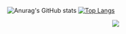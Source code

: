 ![Anurag's GitHub stats](https://github-readme-stats.vercel.app/api?username=leston-64code&theme=shades-of-purple&show_icons=true)
[![Top Langs](https://github-readme-stats.vercel.app/api/top-langs/?username=leston-64code&theme=shades-of-purple)](https://github.com/anuraghazra/github-readme-stats)

<p align="center">
  <a href="https://skillicons.dev">
    <img src="https://skillicons.dev/icons?i=git,nodejs,figma,c,react,html,css,tailwindcss,express,bootstrap,github,gitlab,idea,java,js,mongodb,netlify,postman,redis,redux,regex,vscode,webpack" />
  </a>
</p>
